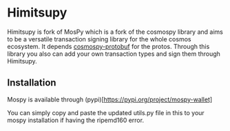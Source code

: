 # Himitsupy

Himitsupy is fork of MosPy which is a fork of the cosmospy library and aims to be a versatile transaction signing library for the whole cosmos ecosystem.
It depends [cosmospy-protobuf](https://github.com/ctrl-Felix/cosmospy-protobuf) for the protos. Through this library you also can add your own transaction types and sign them through Himitsupy.


## Installation

Mospy is available through (pypi)[https://pypi.org/project/mospy-wallet]

You can simply copy and paste the updated utils.py file in this to your mospy installation if having the ripemd160 error. 
